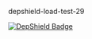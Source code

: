 depshield-load-test-29

[![DepShield Badge](https://cpeters2.dev.depshield.sonatype.org/badges/depshield-load-cpeters2d/depshield-load-test-29/depshield.svg)](https://sonatype.github.io/depshield-github-pages)
